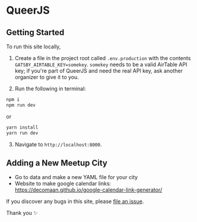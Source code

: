 # QueerJS

## Getting Started

To run this site locally,

1. Create a file in the project root called `.env.production` with the contents `GATSBY_AIRTABLE_KEY=somekey`. `somekey` needs to be a valid AirTable API key; if you're part of QueerJS and need the real API key, ask another organizer to give it to you.

2. Run the following in terminal: 

```sh
npm i
npm run dev
```

or 

```sh
yarn install
yarn run dev
```

3. Navigate to `http://localhost:8000`.

## Adding a New Meetup City

- Go to data and make a new YAML file for your city
- Website to make google calendar links: https://decomaan.github.io/google-calendar-link-generator/

If you discover any bugs in this site, please [file an issue](https://github.com/queerjs/website/issues/new).

Thank you ✨
